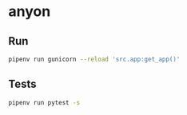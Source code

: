 # anyon

## Run

```bash
pipenv run gunicorn --reload 'src.app:get_app()'
```

## Tests

```bash
pipenv run pytest -s 
```